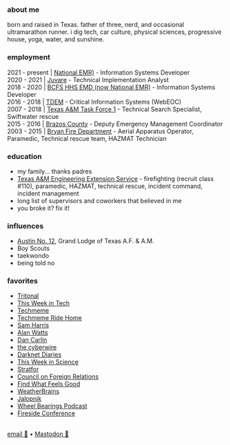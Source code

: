 ### about me
born and raised in Texas.  father of three, nerd, and occasional ultramarathon runner.  i dig tech, car culture, physical sciences, progressive house, yoga, water, and sunshine.

### employment
2021 - present | [National EMR)](https://nationalemr.us/) - Information Systems Developer<br/>
2020 - 2021 | [Juvare](https://www.juvare.com/webeoc/) - Technical Implementation Analyst<br/>
2018 - 2020 | [BCFS HHS EMD (now National EMR)](https://nationalemr.us/) - Information Systems Developer<br/>
2016 - 2018 | [TDEM](https://tdem.texas.gov/) - Critical Information Systems (WebEOC)<br/>
2007 - 2018 | [Texas A&M Task Force 1](https://texastaskforce1.org/) - Technical Search Specialist, Swiftwater rescue<br/>
2015 - 2016 | [Brazos County](http://brazosceoc.org) - Deputy Emergency Management Coordinator<br/>
2003 - 2015 | [Bryan Fire Department](https://www.bryantx.gov/fire/) - Aerial Apparatus Operator, Paramedic, Technical rescue team, HAZMAT Technician

### education
* my family... thanks padres<br/>
* [Texas A&M Engineering Extension Service](https://www.teex.org) - firefighting (recruit class #110), paramedic, HAZMAT, technical rescue, incident command, incident management
* long list of supervisors and coworkers that believed in me
* you broke it? fix it!

### influences
* [Austin No. 12](http://austinlodge12.com), Grand Lodge of Texas A.F. & A.M.<br/>
* Boy Scouts
* taekwondo
* being told no

### favorites
* [Tritonal](http://tritonalmusic.com)
* [This Week in Tech](https://twit.tv)
* [Techmeme](https://techmeme.com)
* [Techmeme Ride Home](https://news.techmeme.com/180306/podcast)
* [Sam Harris](https://samharris.org)
* [Alan Watts](https://alanwatts.org/)
* [Dan Carlin](https://www.dancarlin.com/)
* [the cyberwire](https://thecyberwire.com)
* [Darknet Diaries](https://darknetdiaries.com/)
* [This Week in Science](https://www.twis.org/)
* [Stratfor](https://worldview.stratfor.com/)
* [Council on Foreign Relations](https://www.cfr.org)
* [Find What Feels Good](https://fwfg.com/)
* [WeatherBrains](https://weatherbrains.com)
* [Jalopnik](https://jalopnik.com)
* [Wheel Bearings Podcast](https://wheelbearings.media)
* [Fireside Conference](https://firesideconf.com)
<br/><br/>

<a href="mailto:chris@chrismartintx.dev">email 📧</a> • <a rel="me" href="https://twit.social/@chrismartintx">Mastodon 🦣</a>
